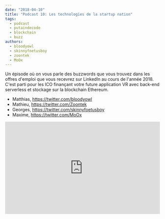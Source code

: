 ```yaml
---
date: "2018-04-10"
title: "Podcast 10: Les technologies de la startup nation"
tags:
  - podcast
  - putaindecode
  - blockchain
  - buzz
authors:
  - bloodyowl
  - skinnyfoetusboy
  - zoontek
  - MoOx
---
```


Un épisode où on vous parle des buzzwords que vous trouvez dans les offres
d'emploi que vous recevrez sur LinkedIn au cours de l'année 2018. C'est parti
pour les ICO finançant votre future application VR avec back-end serverless et
stockage sur la blockchain Ethereum.

- Matthias, https://twitter.com/bloodyowl
- Mathieu, https://twitter.com/Zoontek
- Georges, https://twitter.com/skinnyfoetusboy
- Maxime, https://twitter.com/MoOx

<iframe width="100%" height="300" scrolling="no" frameborder="no" allow="autoplay" src="https://w.soundcloud.com/player/?url=https%3A//api.soundcloud.com/tracks/427095801&color=%23333333&auto_play=false&hide_related=true&show_comments=false&show_user=true&show_reposts=false&show_teaser=false&visual=true"></iframe>
